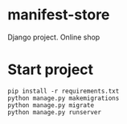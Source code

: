 # manifest-store
Django project. Online shop

# Start project
```
pip install -r requirements.txt
python manage.py makemigrations
python manage.py migrate
python manage.py runserver
```
